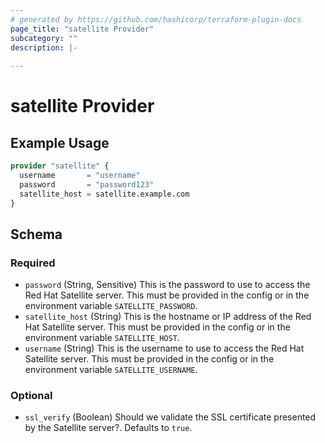 ```yaml
---
# generated by https://github.com/hashicorp/terraform-plugin-docs
page_title: "satellite Provider"
subcategory: ""
description: |-
  
---
```


# satellite Provider



## Example Usage

```terraform
provider "satellite" {
  username       = "username"
  password       = "password123"
  satellite_host = satellite.example.com
}
```

<!-- schema generated by tfplugindocs -->
## Schema

### Required

- `password` (String, Sensitive) This is the password to use to access the Red Hat Satellite server. This must be provided in the config or in the environment variable `SATELLITE_PASSWORD`.
- `satellite_host` (String) This is the hostname or IP address of the Red Hat Satellite server. This must be provided in the config or in the environment variable `SATELLITE_HOST`.
- `username` (String) This is the username to use to access the Red Hat Satellite server. This must be provided in the config or in the environment variable `SATELLITE_USERNAME`.

### Optional

- `ssl_verify` (Boolean) Should we validate the SSL certificate presented by the Satellite server?. Defaults to `true`.
